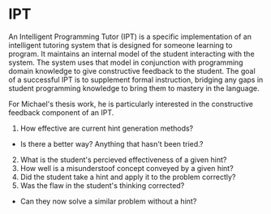 # IPT

An Intelligent Programming Tutor (IPT) is a specific implementation of an intelligent tutoring system that is designed for someone learning to program. It maintains an internal model of the student interacting with the system. The system uses that model in conjunction with programming domain knowledge to give constructive feedback to the student. The goal of a successful IPT is to supplement formal instruction, bridging any gaps in student programming knowledge to bring them to mastery in the language. 

For Michael's thesis work, he is particularly interested in the constructive feedback component of an IPT.

1. How effective are current hint generation methods?
  * Is there a better way? Anything that hasn't been tried.?
2. What is the student's percieved effectiveness of a given hint?
3. How well is a misunderstoof concept conveyed by a given hint?
4. Did the student take a hint and apply it to the problem correctly?
5. Was the flaw in the student's thinking corrected?
  * Can they now solve a similar problem without a hint?
  
  

